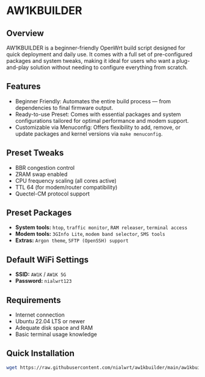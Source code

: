 # AW1KBUILDER

## Overview

AW1KBUILDER is a beginner-friendly OpenWrt build script designed for quick deployment and daily use. It comes with a full set of pre-configured packages and system tweaks, making it ideal for users who want a plug-and-play solution without needing to configure everything from scratch.

## Features

- Beginner Friendly: Automates the entire build process — from dependencies to final firmware output.
- Ready-to-use Preset: Comes with essential packages and system configurations tailored for optimal performance and modem support.
- Customizable via Menuconfig: Offers flexibility to add, remove, or update packages and kernel versions via `make menuconfig`.

## Preset Tweaks

- BBR congestion control
- ZRAM swap enabled
- CPU frequency scaling (all cores active)
- TTL 64 (for modem/router compatibility)
- Quectel-CM protocol support

## Preset Packages

- **System tools:** `htop`, `traffic monitor`, `RAM releaser`, `terminal access`
- **Modem tools:** `3GInfo Lite`, `modem band selector`, `SMS tools`
- **Extras:** `Argon theme`, `SFTP (OpenSSH) support`

## Default WiFi Settings

- **SSID:** `AW1K` / `AW1K 5G`
- **Password:** `nialwrt123`

## Requirements

- Internet connection
- Ubuntu 22.04 LTS or newer
- Adequate disk space and RAM
- Basic terminal usage knowledge

## Quick Installation

```bash
wget https://raw.githubusercontent.com/nialwrt/aw1kbuilder/main/aw1kbuilder.sh && chmod +x aw1kbuilder.sh && ./aw1kbuilder.sh
